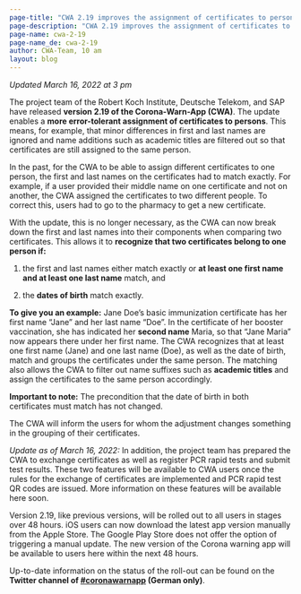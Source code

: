 ```yaml
---
page-title: "CWA 2.19 improves the assignment of certificates to persons"
page-description: "CWA 2.19 improves the assignment of certificates to persons"
page-name: cwa-2-19
page-name_de: cwa-2-19
author: CWA-Team, 10 am
layout: blog
---
```


*Updated March 16, 2022 at 3 pm* 

The project team of the Robert Koch Institute, Deutsche Telekom, and SAP have released **version 2.19 of the Corona-Warn-App (CWA)**. The update enables a **more error-tolerant assignment of certificates to persons**. This means, for example, that minor differences in first and last names are ignored and name additions such as academic titles are filtered out so that certificates are still assigned to the same person.

<!-- overview -->

In the past, for the CWA to be able to assign different certificates to one person, the first and last names on the certificates had to match exactly. For example, if a user provided their middle name on one certificate and not on another, the CWA assigned the certificates to two different people. To correct this, users had to go to the pharmacy to get a new certificate.

With the update, this is no longer necessary, as the CWA can now break down the first and last names into their components when comparing two certificates. This allows it to **recognize that two certificates belong to one person if:**

1. the first and last names either match exactly or **at least one first name and at least one last name** match, and

2. the **dates of birth** match exactly. 

**To give you an example:** Jane Doe’s basic immunization certificate has her first name “Jane” and her last name “Doe”. In the certificate of her booster vaccination, she has indicated her **second name** Maria, so that “Jane Maria” now appears there under her first name. The CWA recognizes that at least one first name (Jane) and one last name (Doe), as well as the date of birth, match and groups the certificates under the same person. The matching also allows the CWA to filter out name suffixes such as **academic titles** and assign the certificates to the same person accordingly. 

**Important to note:** The precondition that the date of birth in both certificates must match has not changed. 

The CWA will inform the users for whom the adjustment changes something in the grouping of their certificates. 

*Update as of March 16, 2022:* In addition, the project team has prepared the CWA to exchange certificates as well as register PCR rapid tests and submit test results. These two features will be available to CWA users once the rules for the exchange of certificates are implemented and PCR rapid test QR codes are issued. More information on these features will be available here soon.

Version 2.19, like previous versions, will be rolled out to all users in stages over 48 hours. iOS users can now download the latest app version manually from the Apple Store. The Google Play Store does not offer the option of triggering a manual update. The new version of the Corona warning app will be available to users here within the next 48 hours. 

Up-to-date information on the status of the roll-out can be found on the **Twitter channel of [#coronawarnapp](https://twitter.com/coronawarnapp) (German only)**.
